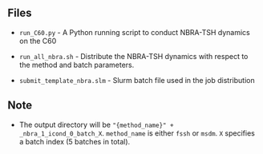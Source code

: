 ## Files

* `run_C60.py` - A Python running script to conduct NBRA-TSH dynamics on the C60

* `run_all_nbra.sh` - Distribute the NBRA-TSH dynamics with respect to the method and batch parameters.

* `submit_template_nbra.slm` - Slurm batch file used in the job distribution 

## Note

* The output directory will be `"{method_name}" + _nbra_1_icond_0_batch_X`. `method_name` is either `fssh` or `msdm`. `X` specifies a batch index (5 batches in total).
